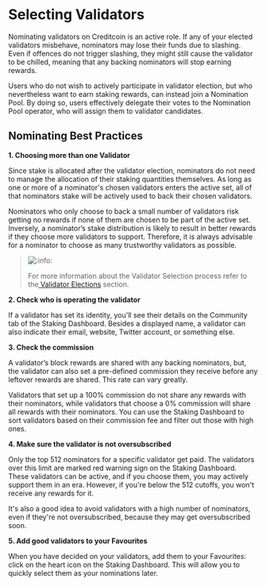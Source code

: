 # Selecting Validators

Nominating validators on Creditcoin is an active role. If any of your elected validators misbehave, nominators may lose their funds due to slashing. Even if offences do not trigger slashing, they might still cause the validator to be chilled, meaning that any backing nominators will stop earning rewards.

Users who do not wish to actively participate in validator election, but who nevertheless want to earn staking rewards, can instead join a Nomination Pool. By doing so, users effectively delegate their votes to the Nomination Pool operator, who will assign them to validator candidates.

## Nominating Best Practices <a href="#nominating-best-practices" id="nominating-best-practices"></a>

**1. Choosing more than one Validator**

Since stake is allocated after the validator election, nominators do not need to manage the allocation of their staking quantities themselves. As long as one or more of a nominator's chosen validators enters the active set, all of that nominators stake will be actively used to back their chosen validators.

Nominators who only choose to back a small number of validators risk getting no rewards if none of them are chosen to be part of the active set. Inversely, a nominator’s stake distribution is likely to result in better rewards if they choose more validators to support. Therefore, it is always advisable for a nominator to choose as many trustworthy validators as possible.

> ![:info:](https://pf-emoji-service--cdn.us-east-1.prod.public.atl-paas.net/atlassian/info\_32.png)&#x20;
>
> For more information about the Validator Selection process refer to the[ Validator Elections](../staking/validator-elections.md) section.

**2. Check who is operating the validator**

If a validator has set its identity, you'll see their details on the Community tab of the Staking Dashboard. Besides a displayed name, a validator can also indicate their email, website, Twitter account, or something else.

**3. Check the commission**

A validator’s block rewards are shared with any backing nominators, but, the validator can also set a pre-defined commission they receive before any leftover rewards are shared. This rate can vary greatly.

Validators that set up a 100% commission do not share any rewards with their nominators, while validators that choose a 0% commission will share all rewards with their nominators. You can use the Staking Dashboard to sort validators based on their commission fee and filter out those with high ones.

**4. Make sure the validator is not oversubscribed**

Only the top 512 nominators for a specific validator get paid. The validators over this limit are marked red warning sign on the Staking Dashboard. These validators can be active, and if you choose them, you may actively support them in an era. However, if you're below the 512 cutoffs, you won't receive any rewards for it.

It's also a good idea to avoid validators with a high number of nominators, even if they're not oversubscribed, because they may get oversubscribed soon.

**5. Add good validators to your Favourites**

When you have decided on your validators, add them to your Favourites: click on the heart icon on the Staking Dashboard. This will allow you to quickly select them as your nominations later.
